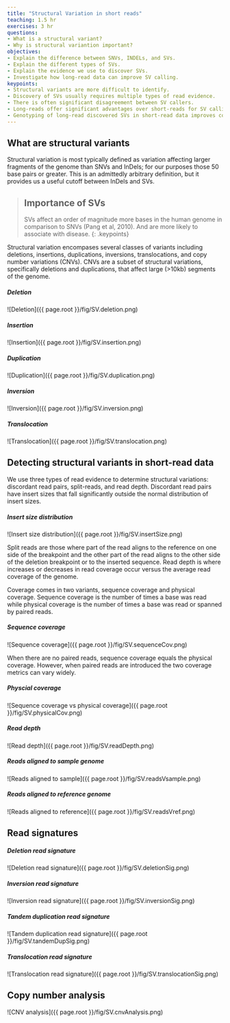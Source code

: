 ```yaml
---
title: "Structural Variation in short reads"
teaching: 1.5 hr
exercises: 3 hr
questions:
- What is a structural variant?
- Why is structural variantion important?
objectives:
- Explain the difference between SNVs, INDELs, and SVs.
- Explain the different types of SVs.
- Explain the evidence we use to discover SVs.
- Investigate how long-read data can improve SV calling.
keypoints:
- Structural variants are more difficult to identify.
- Discovery of SVs usually requires multiple types of read evidence.
- There is often significant disagreement between SV callers.
- Long-reads offer significant advantages over short-reads for SV calling.
- Genotyping of long-read discovered SVs in short-read data improves completeness but has limitations.
---
```


## What are structural variants

Structural variation is most typically defined as variation affecting larger fragments of the genome
than SNVs and InDels; for our purposes those 50 base pairs or greater. This is an admittedly 
arbitrary definition, but it provides us a useful cutoff between InDels and SVs. 

> ## Importance of SVs
>
> SVs affect an order of magnitude more bases in the human genome in comparison to SNVs (Pang et al, 2010).
> And are more likely to associate with disease.
{: .keypoints}

Structural variation encompases several classes of variants including deletions, insertions, 
duplications, inversions, translocations, and copy number variations (CNVs). CNVs are a subset of 
structural variations, specifically deletions and duplications, that affect large (>10kb) segments 
of the genome.

##### Deletion
![Deletion]({{ page.root }}/fig/SV.deletion.png)

##### Insertion
![Insertion]({{ page.root }}/fig/SV.insertion.png)

##### Duplication
![Duplication]({{ page.root }}/fig/SV.duplication.png)

##### Inversion
![Inversion]({{ page.root }}/fig/SV.inversion.png)

##### Translocation
![Translocation]({{ page.root }}/fig/SV.translocation.png)

## Detecting structural variants in short-read data

We use three types of read evidence to determine structural variations: discordant read pairs, 
split-reads, and read depth. Discordant read pairs have insert sizes that fall significantly 
outside the normal distribution of insert sizes.

##### Insert size distribution
![Insert size distribution]({{ page.root }}/fig/SV.insertSize.png)

Split reads are those where part of the read aligns to the reference on one side of the breakpoint 
and the other part of the read aligns to the other side of the deletion breakpoint or to the 
inserted sequence. Read depth is where increases or decreases in read coverage occur versus the 
average read coverage of the genome.

Coverage comes in two variants, sequence coverage and physical coverage. Sequence coverage is the 
number of times a base was read while physical coverage is the number of times a base was read or 
spanned by paired reads.

##### Sequence coverage
![Sequence coverage]({{ page.root }}/fig/SV.sequenceCov.png)

When there are no paired reads, sequence coverage equals the physical coverage. However, when
paired reads are introduced the two coverage metrics can vary widely. 

##### Physcial coverage
![Sequence coverage vs physical coverage]({{ page.root }}/fig/SV.physicalCov.png)

##### Read depth
![Read depth]({{ page.root }}/fig/SV.readDepth.png)

##### Reads aligned to sample genome
![Reads aligned to sample]({{ page.root }}/fig/SV.readsVsample.png)

##### Reads aligned to reference genome
![Reads aligned to reference]({{ page.root }}/fig/SV.readsVref.png)

## Read signatures

##### Deletion read signature
![Deletion read signature]({{ page.root }}/fig/SV.deletionSig.png)

##### Inversion read signature
![Inversion read signature]({{ page.root }}/fig/SV.inversionSig.png)

##### Tandem duplication read signature
![Tandem duplication read signature]({{ page.root }}/fig/SV.tandemDupSig.png)

##### Translocation read signature
![Translocation read signature]({{ page.root }}/fig/SV.translocationSig.png)

## Copy number analysis
![CNV analysis]({{ page.root }}/fig/SV.cnvAnalysis.png)
